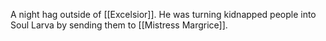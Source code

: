A night hag outside of [[Excelsior]]. He was turning kidnapped people into Soul Larva by sending them to [[Mistress Margrice]].